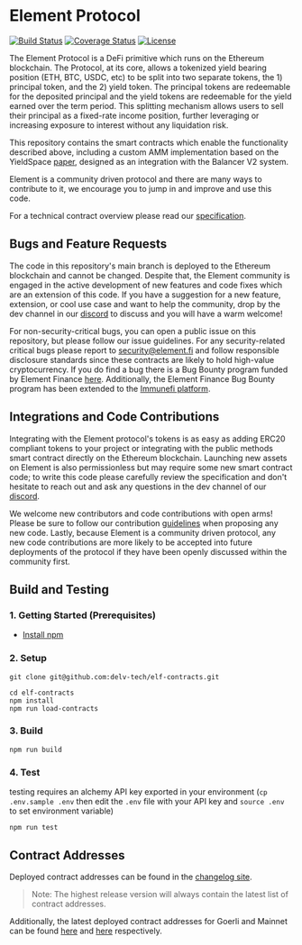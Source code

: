 # Element Protocol

[![Build Status](https://github.com/delv-tech/elf-contracts/workflows/Tests/badge.svg)](https://github.com/delv-tech/elf-contracts/actions)
[![Coverage Status](https://coveralls.io/repos/github/delv-tech/elf-contracts/badge.svg?branch=main&service=github&t=7FWsvc)](https://coveralls.io/github/delv-tech/elf-contracts?branch=main)
[![License](https://img.shields.io/badge/License-Apache%202.0-blue.svg)](https://github.com/delv-tech/elf-contracts/blob/master/LICENSE)

The Element Protocol is a DeFi primitive which runs on the Ethereum blockchain. The Protocol, at its core, allows a tokenized yield bearing position (ETH, BTC, USDC, etc) to be split into two separate tokens, the 1) principal token, and the 2) yield token. The principal tokens are redeemable for the deposited principal and the yield tokens are redeemable for the yield earned over the term period. This splitting mechanism allows users to sell their principal as a fixed-rate income position, further leveraging or increasing exposure to interest without any liquidation risk.

This repository contains the smart contracts which enable the functionality described above, including a custom AMM implementation based on the YieldSpace [paper](https://yield.is/YieldSpace.pdf), designed as an integration with the Balancer V2 system.

Element is a community driven protocol and there are many ways to contribute to it, we encourage you to jump in and improve and use this code.

For a technical contract overview please read our [specification](https://github.com/delv-tech/elf-contracts/blob/master/SPECIFICATION.md).

## Bugs and Feature Requests

The code in this repository's main branch is deployed to the Ethereum blockchain and cannot be changed. Despite that, the Element community is engaged in the active development of new features and code fixes which are an extension of this code. If you have a suggestion for a new feature, extension, or cool use case and want to help the community, drop by the dev channel in our [discord](https://discord.com/invite/JpctS728r9) to discuss and you will have a warm welcome!

For non-security-critical bugs, you can open a public issue on this repository, but please follow our issue guidelines. For any security-related critical bugs please report to security@element.fi and follow responsible disclosure standards since these contracts are likely to hold high-value cryptocurrency. If you do find a bug there is a Bug Bounty program funded by Element Finance [here](https://element.fi/security). Additionally, the Element Finance Bug Bounty program has been extended to the [Immunefi platform](https://immunefi.com/bounty/elementfinance/).

## Integrations and Code Contributions

Integrating with the Element protocol's tokens is as easy as adding ERC20 compliant tokens to your project or integrating with the public methods smart contract directly on the Ethereum blockchain. Launching new assets on Element is also permissionless but may require some new smart contract code; to write this code please carefully review the specification and don't hesitate to reach out and ask any questions in the dev channel of our [discord](https://discord.com/invite/JpctS728r9).

We welcome new contributors and code contributions with open arms! Please be sure to follow our contribution [guidelines](https://github.com/delv-tech/elf-contracts/blob/master/CONTRIBUTING.md) when proposing any new code. Lastly, because Element is a community driven protocol, any new code contributions are more likely to be accepted into future deployments of the protocol if they have been openly discussed within the community first.

## Build and Testing

### 1. Getting Started (Prerequisites)

- [Install npm](https://nodejs.org/en/download/)

### 2. Setup

```
git clone git@github.com:delv-tech/elf-contracts.git
```

```
cd elf-contracts
npm install
npm run load-contracts
```

### 3. Build

```
npm run build
```

### 4. Test
testing requires an alchemy API key exported in your environment (`cp .env.sample .env` then edit the `.env` file with your API key and `source .env` to set environment variable)

```
npm run test
```

## Contract Addresses

Deployed contract addresses can be found in the [changelog site](https://delv-tech.github.io/elf-deploy).

> Note: The highest release version will always contain the latest list of contract addresses.

Additionally, the latest deployed contract addresses for Goerli and Mainnet can be found [here](https://github.com/delv-tech/elf-deploy/blob/main/addresses/goerli.json) and [here](https://github.com/delv-tech/elf-deploy/blob/main/addresses/mainnet.json) respectively.
